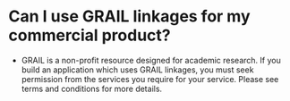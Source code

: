 # Can I use GRAIL linkages for my commercial product?
* GRAIL is a non-profit resource designed for academic research. If you build an application which uses GRAIL linkages, you must seek permission from the services you require for your service. Please see terms and conditions for more details.
